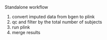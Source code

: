 
Standalone workflow

1. convert imputed data from bgen to plink
2. qc and filter by the total number of subjects
3. run plink
4. merge results
